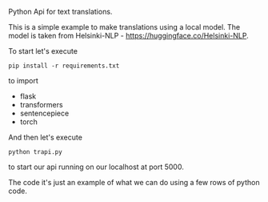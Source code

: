 Python Api for text translations.

This is a simple example to make translations using a local model. The model is taken from Helsinki-NLP - https://huggingface.co/Helsinki-NLP.


To start let's execute

``pip install -r requirements.txt``

to import 

- flask
- transformers
- sentencepiece
- torch

And then let's execute 

``python trapi.py``

to start our api running on our localhost at port 5000.

The code it's just an example of what we can do using a few rows of python code.

